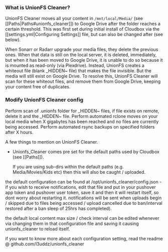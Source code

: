 ### What is UnionFS Cleaner?

UnionFS Cleaner moves all your content in `/mnt/local/Media/` (see [[Paths|Paths#unionfs_cleaner]]) to Google Drive after the folder reaches a certain threshold. This was first set during initial install of Cloudbox via the [[settings.yml|Configuring Settings]] file, but can also be changed after (see below). 

When Sonarr or Radarr upgrade your media files, they delete the previous ones. When that data is still on the local server, it is deleted, immediately, but when it has been moved to Google Drive, it is unable to do so because it is mounted as read-only (via Plexdrive). Instead, UnionFS creates a whiteout file (blank _HIDDEN~ file) that makes the file invisible. But the media will still exist on Google Drive. To resolve this, UnionFS Cleaner will scan for these whiteout files, and remove them from Google Drive, keeping your content free of duplicates. 


### Modify UnionFS Cleaner config


Perform scan of .unionfs folder for _HIDDEN~ files, if file exists on remote, delete it and the _HIDDEN~ file. Perform automated rclone moves on your local media when X gigabytes has been reached and no files are currently being accessed. Perform automated rsync backups on specified folders after X hours.


A few things to mention on UnionFS Cleaner. 

* Unionfs_Cleaner comes pre set for the default paths used by Cloudbox (see [[Paths]]).

  If you are using sub-dirs within the default paths (e.g. Media/Movies/Kids etc) then this will also be caught / uploaded.

the default configuration can be found at /opt/unionfs_cleaner/config.json - if you wish to receive notifications, edit that file and put in your pushover app token and pushover user token, save it and then it will restart itself, so dont worry about restarting it. notifications will be sent when uploads begin / skipped due to files being accessed / upload cancelled due to ban/interval restored after a ban sleep of 25hrs has completed).

the default local content max size / check interval can be edited whenever via changing them in that configuration file and saving it causing unionfs_cleaner to reload itself.

if you want to know more about each configuration setting, read the readme @ github.com/l3uddz/unionfs_cleaner